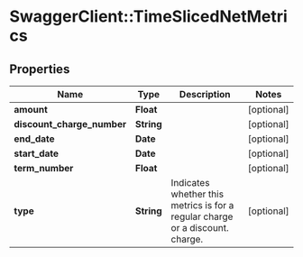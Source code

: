 # SwaggerClient::TimeSlicedNetMetrics

## Properties
Name | Type | Description | Notes
------------ | ------------- | ------------- | -------------
**amount** | **Float** |  | [optional] 
**discount_charge_number** | **String** |  | [optional] 
**end_date** | **Date** |  | [optional] 
**start_date** | **Date** |  | [optional] 
**term_number** | **Float** |  | [optional] 
**type** | **String** | Indicates whether this metrics is for a regular charge or a discount. charge. | [optional] 


